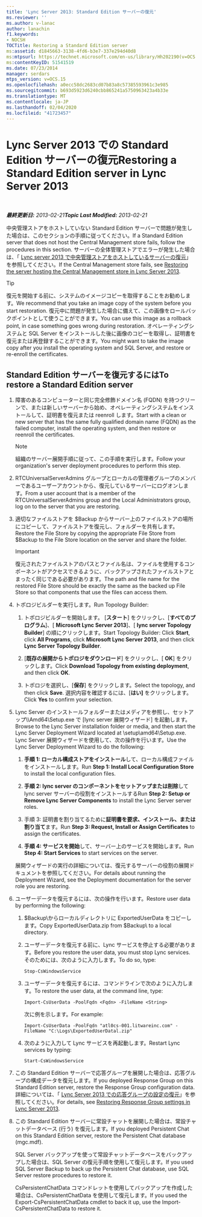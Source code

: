 ```yaml
---
title: 'Lync Server 2013: Standard Edition サーバーの復元'
ms.reviewer: ''
ms.author: v-lanac
author: lanachin
f1.keywords:
- NOCSH
TOCTitle: Restoring a Standard Edition server
ms:assetid: d1845663-3138-4fd6-b3e7-337e294d40d8
ms:mtpsurl: https://technet.microsoft.com/en-us/library/Hh202190(v=OCS.15)
ms:contentKeyID: 51541519
ms.date: 07/23/2014
manager: serdars
mtps_version: v=OCS.15
ms.openlocfilehash: a0ecc58dc2683cd07b83a8c57385593961c3e985
ms.sourcegitcommit: b693d5923d6240cbb865241a5750963423a4b33e
ms.translationtype: MT
ms.contentlocale: ja-JP
ms.lasthandoff: 02/04/2020
ms.locfileid: "41723457"
---
```

<div data-xmlns="http://www.w3.org/1999/xhtml">

<div class="topic" data-xmlns="http://www.w3.org/1999/xhtml" data-msxsl="urn:schemas-microsoft-com:xslt" data-cs="http://msdn.microsoft.com/en-us/">

<div data-asp="http://msdn2.microsoft.com/asp">

# <a name="restoring-a-standard-edition-server-in-lync-server-2013"></a><span data-ttu-id="bbaad-102">Lync Server 2013 での Standard Edition サーバーの復元</span><span class="sxs-lookup"><span data-stu-id="bbaad-102">Restoring a Standard Edition server in Lync Server 2013</span></span>

</div>

<div id="mainSection">

<div id="mainBody">

<span> </span>

<span data-ttu-id="bbaad-103">_**最終更新日:** 2013-02-21_</span><span class="sxs-lookup"><span data-stu-id="bbaad-103">_**Topic Last Modified:** 2013-02-21_</span></span>

<span data-ttu-id="bbaad-104">中央管理ストアをホストしていない Standard Edition サーバーで問題が発生した場合は、このセクションの手順に従ってください。</span><span class="sxs-lookup"><span data-stu-id="bbaad-104">If a Standard Edition server that does not host the Central Management store fails, follow the procedures in this section.</span></span> <span data-ttu-id="bbaad-105">サーバーの全体管理ストアでエラーが発生した場合は、「 [Lync server 2013 で中央管理ストアをホストしているサーバーの復元](lync-server-2013-restoring-the-server-hosting-the-central-management-store.md)」を参照してください。</span><span class="sxs-lookup"><span data-stu-id="bbaad-105">If the Central Management store fails, see [Restoring the server hosting the Central Management store in Lync Server 2013](lync-server-2013-restoring-the-server-hosting-the-central-management-store.md).</span></span>

<div>


> [!TIP]  
> <span data-ttu-id="bbaad-106">復元を開始する前に、システムのイメージコピーを取得することをお勧めします。</span><span class="sxs-lookup"><span data-stu-id="bbaad-106">We recommend that you take an image copy of the system before you start restoration.</span></span> <span data-ttu-id="bbaad-107">復元中に問題が発生した場合に備えて、この画像をロールバックポイントとして使うことができます。</span><span class="sxs-lookup"><span data-stu-id="bbaad-107">You can use this image as a rollback point, in case something goes wrong during restoration.</span></span> <span data-ttu-id="bbaad-108">オペレーティングシステムと SQL Server をインストールした後に画像のコピーを取得し、証明書を復元または再登録することができます。</span><span class="sxs-lookup"><span data-stu-id="bbaad-108">You might want to take the image copy after you install the operating system and SQL Server, and restore or re-enroll the certificates.</span></span>



</div>

<div>

## <a name="to-restore-a-standard-edition-server"></a><span data-ttu-id="bbaad-109">Standard Edition サーバーを復元するには</span><span class="sxs-lookup"><span data-stu-id="bbaad-109">To restore a Standard Edition server</span></span>

1.  <span data-ttu-id="bbaad-110">障害のあるコンピューターと同じ完全修飾ドメイン名 (FQDN) を持つクリーンで、または新しいサーバーから始め、オペレーティングシステムをインストールして、証明書を復元または reenroll します。</span><span class="sxs-lookup"><span data-stu-id="bbaad-110">Start with a clean or new server that has the same fully qualified domain name (FQDN) as the failed computer, install the operating system, and then restore or reenroll the certificates.</span></span>
    
    <div>
    

    > [!NOTE]  
    > <span data-ttu-id="bbaad-111">組織のサーバー展開手順に従って、この手順を実行します。</span><span class="sxs-lookup"><span data-stu-id="bbaad-111">Follow your organization's server deployment procedures to perform this step.</span></span>

    
    </div>

2.  <span data-ttu-id="bbaad-112">RTCUniversalServerAdmins グループとローカルの管理者グループのメンバーであるユーザーアカウントから、復元しているサーバーにログオンします。</span><span class="sxs-lookup"><span data-stu-id="bbaad-112">From a user account that is a member of the RTCUniversalServerAdmins group and the Local Administrators group, log on to the server that you are restoring.</span></span>

3.  <span data-ttu-id="bbaad-113">適切なファイルストアを $Backup からサーバー上のファイルストアの場所にコピーして、ファイルストアを復元し、フォルダーを共有します。</span><span class="sxs-lookup"><span data-stu-id="bbaad-113">Restore the File Store by copying the appropriate File Store from $Backup to the File Store location on the server and share the folder.</span></span>
    
    <div>
    

    > [!IMPORTANT]  
    > <span data-ttu-id="bbaad-114">復元されたファイルストアのパスとファイル名は、ファイルを使用するコンポーネントがアクセスできるように、バックアップされたファイルストアとまったく同じである必要があります。</span><span class="sxs-lookup"><span data-stu-id="bbaad-114">The path and file name for the restored File Store should be exactly the same as the backed up File Store so that components that use the files can access them.</span></span>

    
    </div>

4.  <span data-ttu-id="bbaad-115">トポロジビルダーを実行します。</span><span class="sxs-lookup"><span data-stu-id="bbaad-115">Run Topology Builder:</span></span>
    
    1.  <span data-ttu-id="bbaad-116">トポロジビルダーを開始します。 [**スタート**] をクリックし、[**すべてのプログラム**]、[ **Microsoft Lync Server 2013**]、[ **lync server Topology Builder**] の順にクリックします。</span><span class="sxs-lookup"><span data-stu-id="bbaad-116">Start Topology Builder: Click **Start**, click **All Programs**, click **Microsoft Lync Server 2013**, and then click **Lync Server Topology Builder**.</span></span>
    
    2.  <span data-ttu-id="bbaad-117">[**既存の展開からトポロジをダウンロード**] をクリックし、[ **OK**] をクリックします。</span><span class="sxs-lookup"><span data-stu-id="bbaad-117">Click **Download Topology from existing deployment**, and then click **OK**.</span></span>
    
    3.  <span data-ttu-id="bbaad-118">トポロジを選択し、[**保存**] をクリックします。</span><span class="sxs-lookup"><span data-stu-id="bbaad-118">Select the topology, and then click **Save**.</span></span> <span data-ttu-id="bbaad-119">選択内容を確認するには、[**はい]** をクリックします。</span><span class="sxs-lookup"><span data-stu-id="bbaad-119">Click **Yes** to confirm your selection.</span></span>

5.  <span data-ttu-id="bbaad-120">Lync Server のインストールフォルダーまたはメディアを参照し、セットアップ\\\\Amd64\\Setup.exe で [lync server 展開ウィザード] を起動します。</span><span class="sxs-lookup"><span data-stu-id="bbaad-120">Browse to the Lync Server installation folder or media, and then start the Lync Server Deployment Wizard located at \\setup\\amd64\\Setup.exe.</span></span> <span data-ttu-id="bbaad-121">Lync Server 展開ウィザードを使用して、次の操作を行います。</span><span class="sxs-lookup"><span data-stu-id="bbaad-121">Use the Lync Server Deployment Wizard to do the following:</span></span>
    
    1.  <span data-ttu-id="bbaad-122">**手順 1: ローカル構成ストアをインストール**して、ローカル構成ファイルをインストールします。</span><span class="sxs-lookup"><span data-stu-id="bbaad-122">Run **Step 1: Install Local Configuration Store** to install the local configuration files.</span></span>
    
    2.  <span data-ttu-id="bbaad-123">**手順 2: lync server のコンポーネントをセットアップまたは削除**して lync server サーバーの役割をインストールする</span><span class="sxs-lookup"><span data-stu-id="bbaad-123">Run **Step 2: Setup or Remove Lync Server Components** to install the Lync Server server roles.</span></span>
    
    3.  <span data-ttu-id="bbaad-124">手順 3: 証明書を割り当てるために**証明書を要求、インストール、または割り当て**ます。</span><span class="sxs-lookup"><span data-stu-id="bbaad-124">Run **Step 3: Request, Install or Assign Certificates** to assign the certificates.</span></span>
    
    4.  <span data-ttu-id="bbaad-125">**手順 4: サービスを開始**して、サーバー上のサービスを開始します。</span><span class="sxs-lookup"><span data-stu-id="bbaad-125">Run **Step 4: Start Services** to start services on the server.</span></span>
    
    <span data-ttu-id="bbaad-126">展開ウィザードの実行の詳細については、復元するサーバーの役割の展開ドキュメントを参照してください。</span><span class="sxs-lookup"><span data-stu-id="bbaad-126">For details about running the Deployment Wizard, see the Deployment documentation for the server role you are restoring.</span></span>

6.  <span data-ttu-id="bbaad-127">ユーザーデータを復元するには、次の操作を行います。</span><span class="sxs-lookup"><span data-stu-id="bbaad-127">Restore user data by performing the following:</span></span>
    
    1.  <span data-ttu-id="bbaad-128">$Backup\\からローカルディレクトリに ExportedUserData をコピーします。</span><span class="sxs-lookup"><span data-stu-id="bbaad-128">Copy ExportedUserData.zip from $Backup\\ to a local directory.</span></span>
    
    2.  <span data-ttu-id="bbaad-129">ユーザーデータを復元する前に、Lync サービスを停止する必要があります。</span><span class="sxs-lookup"><span data-stu-id="bbaad-129">Before you restore the user data, you must stop Lync services.</span></span> <span data-ttu-id="bbaad-130">そのためには、次のように入力します。</span><span class="sxs-lookup"><span data-stu-id="bbaad-130">To do so, type:</span></span>
        
            Stop-CsWindowsService
    
    3.  <span data-ttu-id="bbaad-131">ユーザーデータを復元するには、コマンドラインで次のように入力します。</span><span class="sxs-lookup"><span data-stu-id="bbaad-131">To restore the user data, at the command line, type:</span></span>
        
            Import-CsUserData -PoolFqdn <Fqdn> -FileName <String>
        
        <span data-ttu-id="bbaad-132">次に例を示します。</span><span class="sxs-lookup"><span data-stu-id="bbaad-132">For example:</span></span>
        
            Import-CsUserData -PoolFqdn "atl0cs-001.litwareinc.com" -FileName "C:\Logs\ExportedUserDatal.zip"
    
    4.  <span data-ttu-id="bbaad-133">次のように入力して Lync サービスを再起動します。</span><span class="sxs-lookup"><span data-stu-id="bbaad-133">Restart Lync services by typing:</span></span>
        
            Start-CsWindowsService

7.  <span data-ttu-id="bbaad-134">この Standard Edition サーバーで応答グループを展開した場合は、応答グループの構成データを復元します。</span><span class="sxs-lookup"><span data-stu-id="bbaad-134">If you deployed Response Group on this Standard Edition server, restore the Response Group configuration data.</span></span> <span data-ttu-id="bbaad-135">詳細については、「 [Lync Server 2013 での応答グループの設定の復元](lync-server-2013-restoring-response-group-settings.md)」を参照してください。</span><span class="sxs-lookup"><span data-stu-id="bbaad-135">For details, see [Restoring Response Group settings in Lync Server 2013](lync-server-2013-restoring-response-group-settings.md).</span></span>

8.  <span data-ttu-id="bbaad-136">この Standard Edition サーバーに常設チャットを展開した場合は、常設チャットデータベース (行う) を復元します。</span><span class="sxs-lookup"><span data-stu-id="bbaad-136">If you deployed Persistent Chat on this Standard Edition server, restore the Persistent Chat database (mgc.mdf).</span></span>
    
    <span data-ttu-id="bbaad-137">SQL Server バックアップを使って常設チャットデータベースをバックアップした場合は、SQL Server の復元手順を使用して復元します。</span><span class="sxs-lookup"><span data-stu-id="bbaad-137">If you used SQL Server Backup to back up the Persistent Chat database, use SQL Server restore procedures to restore it.</span></span>
    
    <span data-ttu-id="bbaad-138">CsPersistentChatData コマンドレットを使用してバックアップを作成した場合は、CsPersistentChatData を使用して復元します。</span><span class="sxs-lookup"><span data-stu-id="bbaad-138">If you used the Export-CsPersistentChatData cmdlet to back it up, use the Import-CsPersistentChatData to restore it.</span></span>

</div>

</div>

<span> </span>

</div>

</div>

</div>

